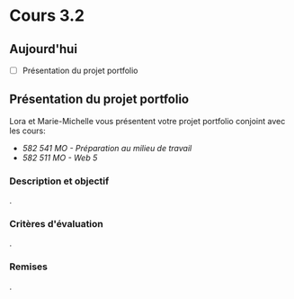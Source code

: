 # Cours 3.2

## Aujourd'hui

- [ ] Présentation du projet portfolio


## Présentation du projet portfolio

Lora et Marie-Michelle vous présentent votre projet portfolio conjoint avec les cours:

- *582 541 MO - Préparation au milieu de travail*
- *582 511 MO - Web 5*

### Description et objectif
.
### Critères d'évaluation
.
### Remises
.